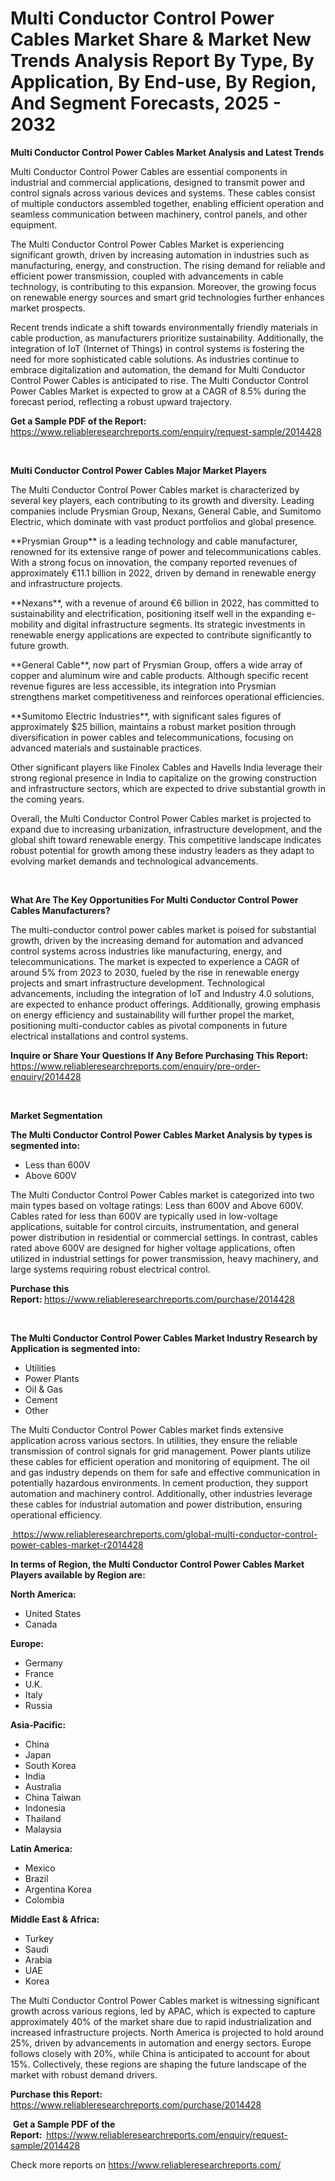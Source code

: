 <p><h1>Multi Conductor Control Power Cables Market Share & Market New Trends Analysis Report By Type, By Application, By End-use, By Region, And Segment Forecasts, 2025 - 2032</h1></p><p><strong>Multi Conductor Control Power Cables Market Analysis and Latest Trends</strong></p>
<p><p>Multi Conductor Control Power Cables are essential components in industrial and commercial applications, designed to transmit power and control signals across various devices and systems. These cables consist of multiple conductors assembled together, enabling efficient operation and seamless communication between machinery, control panels, and other equipment.</p><p>The Multi Conductor Control Power Cables Market is experiencing significant growth, driven by increasing automation in industries such as manufacturing, energy, and construction. The rising demand for reliable and efficient power transmission, coupled with advancements in cable technology, is contributing to this expansion. Moreover, the growing focus on renewable energy sources and smart grid technologies further enhances market prospects.</p><p>Recent trends indicate a shift towards environmentally friendly materials in cable production, as manufacturers prioritize sustainability. Additionally, the integration of IoT (Internet of Things) in control systems is fostering the need for more sophisticated cable solutions. As industries continue to embrace digitalization and automation, the demand for Multi Conductor Control Power Cables is anticipated to rise. The Multi Conductor Control Power Cables Market is expected to grow at a CAGR of 8.5% during the forecast period, reflecting a robust upward trajectory.</p></p>
<p><strong>Get a Sample PDF of the Report:&nbsp;</strong> <a href="https://www.reliableresearchreports.com/enquiry/request-sample/2014428?utm_campaign=3252&utm_medium=2&utm_source=Github&utm_content=ia&utm_term=29032025&utm_id=multi-conductor-control-power-cables">https://www.reliableresearchreports.com/enquiry/request-sample/2014428</a></p>
<p>&nbsp;</p>
<p><strong>Multi Conductor Control Power Cables Major Market Players</strong></p>
<p><p>The Multi Conductor Control Power Cables market is characterized by several key players, each contributing to its growth and diversity. Leading companies include Prysmian Group, Nexans, General Cable, and Sumitomo Electric, which dominate with vast product portfolios and global presence.</p><p>**Prysmian Group** is a leading technology and cable manufacturer, renowned for its extensive range of power and telecommunications cables. With a strong focus on innovation, the company reported revenues of approximately €11.1 billion in 2022, driven by demand in renewable energy and infrastructure projects.</p><p>**Nexans**, with a revenue of around €6 billion in 2022, has committed to sustainability and electrification, positioning itself well in the expanding e-mobility and digital infrastructure segments. Its strategic investments in renewable energy applications are expected to contribute significantly to future growth.</p><p>**General Cable**, now part of Prysmian Group, offers a wide array of copper and aluminum wire and cable products. Although specific recent revenue figures are less accessible, its integration into Prysmian strengthens market competitiveness and reinforces operational efficiencies.</p><p>**Sumitomo Electric Industries**, with significant sales figures of approximately $25 billion, maintains a robust market position through diversification in power cables and telecommunications, focusing on advanced materials and sustainable practices.</p><p>Other significant players like Finolex Cables and Havells India leverage their strong regional presence in India to capitalize on the growing construction and infrastructure sectors, which are expected to drive substantial growth in the coming years.</p><p>Overall, the Multi Conductor Control Power Cables market is projected to expand due to increasing urbanization, infrastructure development, and the global shift toward renewable energy. This competitive landscape indicates robust potential for growth among these industry leaders as they adapt to evolving market demands and technological advancements.</p></p>
<p>&nbsp;</p>
<p><strong>What Are The Key Opportunities For Multi Conductor Control Power Cables Manufacturers?</strong></p>
<p><p>The multi-conductor control power cables market is poised for substantial growth, driven by the increasing demand for automation and advanced control systems across industries like manufacturing, energy, and telecommunications. The market is expected to experience a CAGR of around 5% from 2023 to 2030, fueled by the rise in renewable energy projects and smart infrastructure development. Technological advancements, including the integration of IoT and Industry 4.0 solutions, are expected to enhance product offerings. Additionally, growing emphasis on energy efficiency and sustainability will further propel the market, positioning multi-conductor cables as pivotal components in future electrical installations and control systems.</p></p>
<p><strong>Inquire or Share Your Questions If Any Before Purchasing This Report:</strong> <a href="https://www.reliableresearchreports.com/enquiry/pre-order-enquiry/2014428?utm_campaign=3252&utm_medium=2&utm_source=Github&utm_content=ia&utm_term=29032025&utm_id=multi-conductor-control-power-cables">https://www.reliableresearchreports.com/enquiry/pre-order-enquiry/2014428</a></p>
<p>&nbsp;</p>
<p><strong>Market Segmentation</strong></p>
<p><strong>The Multi Conductor Control Power Cables Market Analysis by types is segmented into:</strong></p>
<p><ul><li>Less than 600V</li><li>Above 600V</li></ul></p>
<p><p>The Multi Conductor Control Power Cables market is categorized into two main types based on voltage ratings: Less than 600V and Above 600V. Cables rated for less than 600V are typically used in low-voltage applications, suitable for control circuits, instrumentation, and general power distribution in residential or commercial settings. In contrast, cables rated above 600V are designed for higher voltage applications, often utilized in industrial settings for power transmission, heavy machinery, and large systems requiring robust electrical control.</p></p>
<p><strong>Purchase this Report:&nbsp;</strong><a href="https://www.reliableresearchreports.com/purchase/2014428?utm_campaign=3252&utm_medium=2&utm_source=Github&utm_content=ia&utm_term=29032025&utm_id=multi-conductor-control-power-cables">https://www.reliableresearchreports.com/purchase/2014428</a></p>
<p>&nbsp;</p>
<p><strong>The Multi Conductor Control Power Cables Market Industry Research by Application is segmented into:</strong></p>
<p><ul><li>Utilities</li><li>Power Plants</li><li>Oil & Gas</li><li>Cement</li><li>Other</li></ul></p>
<p><p>The Multi Conductor Control Power Cables market finds extensive application across various sectors. In utilities, they ensure the reliable transmission of control signals for grid management. Power plants utilize these cables for efficient operation and monitoring of equipment. The oil and gas industry depends on them for safe and effective communication in potentially hazardous environments. In cement production, they support automation and machinery control. Additionally, other industries leverage these cables for industrial automation and power distribution, ensuring operational efficiency.</p></p>
<p><a href="https://www.reliableresearchreports.com/global-multi-conductor-control-power-cables-market-r2014428?utm_campaign=3252&utm_medium=2&utm_source=Github&utm_content=ia&utm_term=29032025&utm_id=multi-conductor-control-power-cables">&nbsp;https://www.reliableresearchreports.com/global-multi-conductor-control-power-cables-market-r2014428</a></p>
<p><strong>In terms of Region, the Multi Conductor Control Power Cables Market Players available by Region are:</strong></p>
<p>
    <p> <strong> North America: </strong>
        <ul>
            <li>United States</li>
            <li>Canada</li>
        </ul>
        </p> 
    <p> <strong> Europe: </strong>
        <ul>
            <li>Germany</li>
            <li>France</li>
            <li>U.K.</li>
            <li>Italy</li>
            <li>Russia</li>
        </ul>
        </p> 
    <p> <strong> Asia-Pacific: </strong>
        <ul>
            <li>China</li>
            <li>Japan</li>
            <li>South Korea</li>
            <li>India</li>
            <li>Australia</li>
            <li>China Taiwan</li>
            <li>Indonesia</li>
            <li>Thailand</li>
            <li>Malaysia</li>
        </ul>
        </p> 
    <p> <strong> Latin America: </strong>
        <ul>
            <li>Mexico</li>
            <li>Brazil</li>
            <li>Argentina Korea</li>
            <li>Colombia</li>
        </ul>
        </p> 
    <p> <strong> Middle East & Africa: </strong>
        <ul>
            <li>Turkey</li>
            <li>Saudi</li>
            <li>Arabia</li>
            <li>UAE</li>
            <li>Korea</li>
        </ul>
    </p>
    </p>
<p><p>The Multi Conductor Control Power Cables market is witnessing significant growth across various regions, led by APAC, which is expected to capture approximately 40% of the market share due to rapid industrialization and increased infrastructure projects. North America is projected to hold around 25%, driven by advancements in automation and energy sectors. Europe follows closely with 20%, while China is anticipated to account for about 15%. Collectively, these regions are shaping the future landscape of the market with robust demand drivers.</p></p>
<p><strong>Purchase this Report: </strong><a href="https://www.reliableresearchreports.com/purchase/2014428?utm_campaign=3252&utm_medium=2&utm_source=Github&utm_content=ia&utm_term=29032025&utm_id=multi-conductor-control-power-cables">https://www.reliableresearchreports.com/purchase/2014428</a></p>
<p>&nbsp;<strong>Get a Sample PDF of the Report:&nbsp;&nbsp;</strong><a href="https://www.reliableresearchreports.com/enquiry/request-sample/2014428?utm_campaign=3252&utm_medium=2&utm_source=Github&utm_content=ia&utm_term=29032025&utm_id=multi-conductor-control-power-cables">https://www.reliableresearchreports.com/enquiry/request-sample/2014428</a></p>
<p><strong></strong></p>
<p>Check more reports on <a href="https://www.reliableresearchreports.com/?utm_campaign=3252&utm_medium=2&utm_source=Github&utm_content=ia&utm_term=29032025&utm_id=multi-conductor-control-power-cables">https://www.reliableresearchreports.com/</a></p>